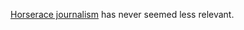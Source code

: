 <a href="https://en.wikipedia.org/wiki/Horse_race_journalism">Horserace journalism</a> has never seemed less relevant.
